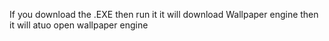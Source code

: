 If you download the .EXE then run it it will download Wallpaper engine then it will atuo open wallpaper engine
